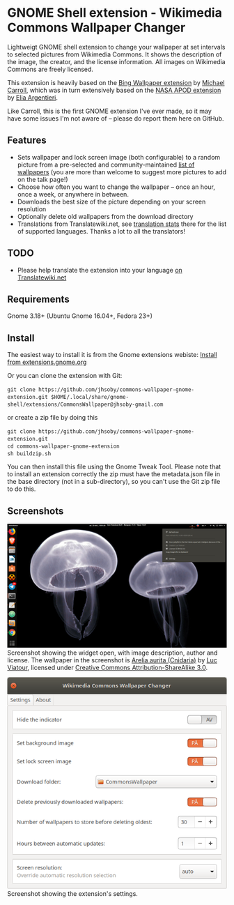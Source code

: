 # GNOME Shell extension - Wikimedia Commons Wallpaper Changer

Lightweigt GNOME shell extension to change your wallpaper at set intervals
to selected pictures from Wikimedia Commons. It shows the description of the
image, the creator, and the license information. All images on Wikimedia
Commons are freely licensed.

This extension is heavily based on the [Bing Wallpaper extension](https://github.com/neffo/bing-wallpaper-gnome-extension)
by [Michael Carroll](https://github.com/neffo/), which was in turn extensively based
on the [NASA APOD extension](https://github.com/Elinvention/gnome-shell-extension-nasa-apod)
by [Elia Argentieri](https://github.com/Elinvention/).

Like Carroll, this is the first GNOME extension I've ever made, so it may have
some issues I'm not aware of – please do  report them here on GitHub.

## Features

* Sets wallpaper and lock screen image (both configurable) to a random picture from a pre-selected and community-maintained
[list of wallpapers](https://commons.wikimedia.org/wiki/User:Jon_Harald_S%C3%B8by/wallpapers.json) (you
are more than welcome to suggest more pictures to add on the talk page!)
* Choose how often you want to change the wallpaper – once an hour, once a week,
or anywhere in between.
* Downloads the best size of the picture depending on your screen resolution
* Optionally delete old wallpapers from the download directory
* Translations from Translatewiki.net, see [translation stats](https://translatewiki.net/wiki/Special:MessageGroupStats?group=commons-wallpaper-gnome)
there for the list of supported languages. Thanks a lot to all the translators!

## TODO

* Please help translate the extension into your language
[on Translatewiki.net](https://translatewiki.net/wiki/Special:Translate?group=commons-wallpaper-gnome)

## Requirements

Gnome 3.18+ (Ubuntu Gnome 16.04+, Fedora 23+)

## Install

The easiest way to install it is from the Gnome extensions webiste:
[Install from extensions.gnome.org](https://extensions.gnome.org/extension/2290/wikimedia-commons-wallpaper-changer/)

Or you can clone the extension with Git:

`git clone https://github.com/jhsoby/commons-wallpaper-gnome-extension.git $HOME/.local/share/gnome-shell/extensions/CommonsWallpaper@jhsoby-gmail.com`

or create a zip file by doing this

`git clone https://github.com/jhsoby/commons-wallpaper-gnome-extension.git`  
`cd commons-wallpaper-gnome-extension`  
`sh buildzip.sh`

You can then install this file using the Gnome Tweak Tool. Please note that to install an extension correctly the zip must
have the metadata.json file in the base directory (not in a sub-directory), so you can't use the Git zip file to do this.

## Screenshots

![Screenshot](/screenshots/widget.png)  
Screenshot showing the widget open, with image description, author and license. The wallpaper in the screenshot is
[Arelia aurita (Cnidaria)](https://commons.wikimedia.org/wiki/File:Aurelia_aurita_(Cnidaria)_Luc_Viatour.jpg) by
[Luc Viatour](https://commons.wikimedia.org/wiki/User:Lviatour), licensed under
[Creative Commons Attribution-ShareAlike 3.0](https://creativecommons.org/licenses/by-sa/3.0/deed.no).

![Settings](/screenshots/settings.png)  
Screenshot showing the extension's settings.
